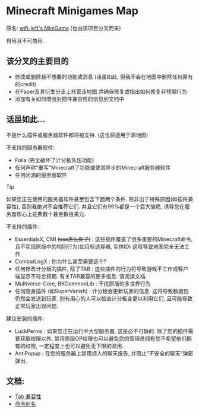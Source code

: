 # Minecraft Minigames Map

原名: [wifi-left's MiniGame](https://github.com/wifi-left/Map-MiniGames)
(也由该项目分叉而来)

自用且不可商用. 

## 该分叉的主要目的

- 修改或删除我不想要的功能或消息 (话虽如此, 但我不会在地图中删除任何原有的credit)
- 在Paper及其衍生分支上托管该地图 并确保修复或指出如何修复非预期行为
- 添加有关如何增强对插件兼容性的信息到文档中

## 话虽如此...

不是什么插件或服务器软件都将被支持. (这也将适用于源地图)

不支持的服务器软件:

- Folia (完全破坏了计分板队伍功能)
- 任何声称"重写"Minecraft了功能或使其异步的Minecraft服务器软件
- 任何闭源的服务器软件

> [!TIP]
> 如果您正在使用的服务器软件甚至包含下面两个条件. 除非出于特殊原因(如插件兼容性), 否则我绝对不会推荐它们. 并且它们有99%都是一个巨大骗局, 诱导您在服务器核心上花费数十甚至数百美元.

不支持的插件:
- EssentialsX, CMI ~~(ess怎么你了)~~ : 这些插件覆盖了很多重要的Minecraft命令, 且不实现原版中的相同行为(如目标选择器, 实体ID) 这将导致地图完全无法工作
- CombatLogX : 你为什么甚至需要这个?
- 任何修改计分板的插件, 除了TAB : 这些插件的行为将导致游戏不工作或客户端显示不符合预期. 有关TAB兼容的更多信息. 请阅读文档.
- Multiverse-Core, BKCommonLib : 干扰原版的多世界行为
- 任何隐身插件 (如SuperVanish) : 计分板会更新玩家的信息. 这将导致数据包仍然会发送到玩家. 别有用心的人可以检查计分板变更以利用它们, 且可能导致正常玩家出现问题.

建议安装的插件:
- LuckPerms : 如果您正在运行中大型服务器, 这是必不可缺的. 除了您的插件需要获取权限以外, 禁用原版OP权限也可以避免您的管理员拥有您不希望他们拥有的权限, 一定程度上也可以避免无下限的滥用.
- AntiPopup : 在您的服务器上禁用烦人的聊天报告, 并阻止"不安全的聊天"弹窗弹出.

## 文档:

- [Tab 兼容性](docs/tab-compatibility.md)
- [命令别名](docs/command-aliases.md)